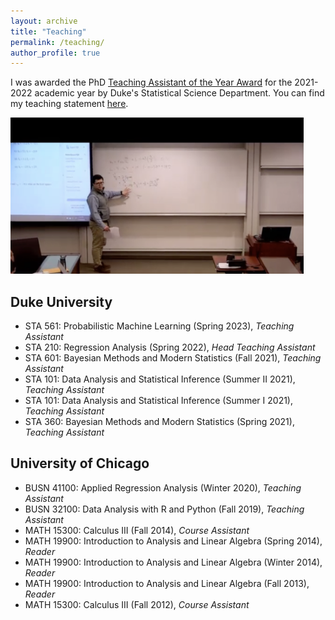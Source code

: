 ```yaml
---
layout: archive
title: "Teaching"
permalink: /teaching/
author_profile: true
---
```


I was awarded the PhD [Teaching Assistant of the Year Award](https://stat.duke.edu/past-recipients) for the 2021-2022 academic year by Duke's Statistical Science Department. You can find my teaching statement [here]().

<img src="/images/teaching3.png" width="469" height="250" />

## Duke University
* STA 561: Probabilistic Machine Learning (Spring 2023), *Teaching Assistant*
* STA 210: Regression Analysis (Spring 2022), *Head Teaching Assistant*
* STA 601: Bayesian Methods and Modern Statistics (Fall 2021), *Teaching Assistant*
* STA 101: Data Analysis and Statistical Inference (Summer II 2021), *Teaching Assistant*
* STA 101: Data Analysis and Statistical Inference (Summer I 2021), *Teaching Assistant*
* STA 360: Bayesian Methods and Modern Statistics (Spring 2021), *Teaching Assistant*

## University of Chicago
* BUSN 41100: Applied Regression Analysis (Winter 2020), *Teaching Assistant*
* BUSN 32100: Data Analysis with R and Python (Fall 2019), *Teaching Assistant*
* MATH 15300: Calculus III (Fall 2014), *Course Assistant* 
* MATH 19900: Introduction to Analysis and Linear Algebra (Spring 2014), *Reader* 
* MATH 19900: Introduction to Analysis and Linear Algebra (Winter 2014), *Reader* 
* MATH 19900: Introduction to Analysis and Linear Algebra (Fall 2013), *Reader* 
* MATH 15300: Calculus III (Fall 2012), *Course Assistant* 
